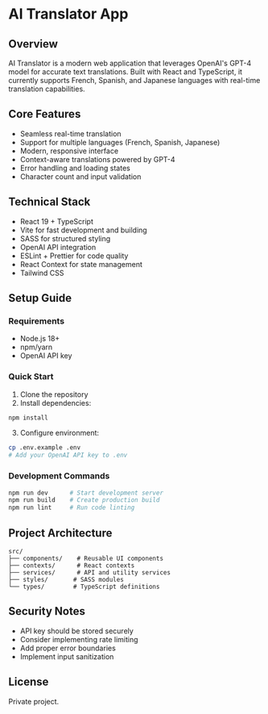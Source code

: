 # AI Translator App

## Overview

AI Translator is a modern web application that leverages OpenAI's GPT-4 model for accurate text translations. Built with React and TypeScript, it currently supports French, Spanish, and Japanese languages with real-time translation capabilities.

## Core Features

- Seamless real-time translation
- Support for multiple languages (French, Spanish, Japanese)
- Modern, responsive interface
- Context-aware translations powered by GPT-4
- Error handling and loading states
- Character count and input validation

## Technical Stack

- React 19 + TypeScript
- Vite for fast development and building
- SASS for structured styling
- OpenAI API integration
- ESLint + Prettier for code quality
- React Context for state management
- Tailwind CSS

## Setup Guide

### Requirements

- Node.js 18+
- npm/yarn
- OpenAI API key

### Quick Start

1. Clone the repository
2. Install dependencies:

```bash
npm install
```

3. Configure environment:

```bash
cp .env.example .env
# Add your OpenAI API key to .env
```

### Development Commands

```bash
npm run dev      # Start development server
npm run build    # Create production build
npm run lint     # Run code linting
```

## Project Architecture

```
src/
├── components/    # Reusable UI components
├── contexts/      # React contexts
├── services/      # API and utility services
├── styles/       # SASS modules
└── types/        # TypeScript definitions
```

## Security Notes

- API key should be stored securely
- Consider implementing rate limiting
- Add proper error boundaries
- Implement input sanitization

## License

Private project.
